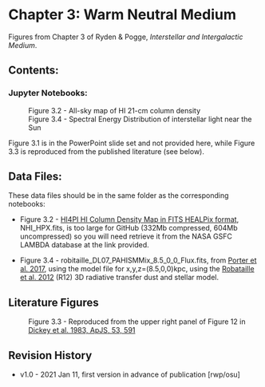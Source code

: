 # Chapter 3: Warm Neutral Medium

Figures from Chapter 3 of Ryden & Pogge, *Interstellar and Intergalactic Medium*.

## Contents:

### Jupyter Notebooks:
<dl>
<dd>Figure 3.2 - All-sky map of HI 21-cm column density
<dd>Figure 3.4 - Spectral Energy Distribution of interstellar light near the Sun
</dl>
Figure 3.1 is in the PowerPoint slide set and not provided here, while
Figure 3.3 is reproduced from the published literature (see below).

## Data Files:

These data files should be in the same folder as the corresponding notebooks:

 * Figure 3.2 - [HI4PI HI Column Density Map in FITS HEALPix format](https://lambda.gsfc.nasa.gov/product/foreground/fg_hi4pi_info.cfm), NHI_HPX.fits, is too large for GitHub (332Mb compressed, 604Mb uncompressed) so you will need retrieve it from the NASA GSFC LAMBDA database at the link provided.
 
 * Figure 3.4 - robitaille_DL07_PAHISMMix_8.5_0_0_Flux.fits, from [Porter et al. 2017](https://ui.adsabs.harvard.edu/abs/2017ApJ...846...67P/abstract), using the model file for x,y,z=(8.5,0,0)kpc, using the [Robataille et al. 2012](https://ui.adsabs.harvard.edu/abs/2012A%26A...545A..39R/abstract) (R12) 3D radiative transfer dust and stellar model.  

## Literature Figures

<dl>
<dd>Figure 3.3 - Reproduced from the upper right panel of Figure 12 in
    <a href="http://ui.adsabs.harvard.edu/abs/1983ApJS...53..591D">Dickey et al. 1983, ApJS, 53, 591</a>
</dl>

## Revision History

* v1.0 - 2021 Jan 11, first version in advance of publication [rwp/osu]
